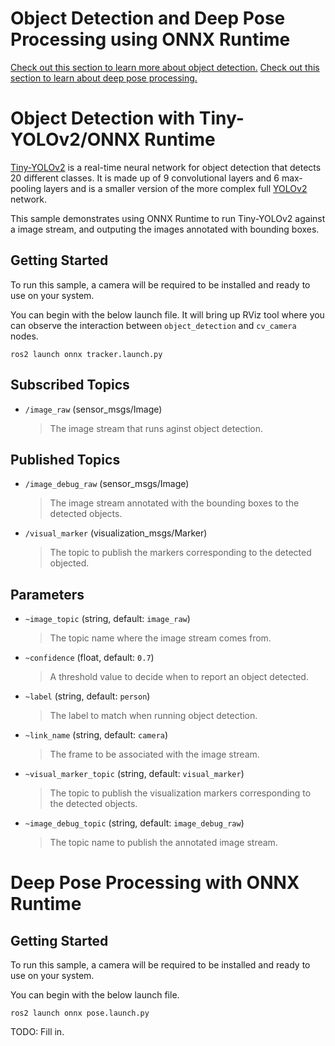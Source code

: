 # Object Detection and Deep Pose Processing using ONNX Runtime
[Check out this section to learn more about object detection.](#object-detection-with-tiny\-YOLOv2/ONNX-Runtime) 
[Check out this section to learn about deep pose processing.](#deep-pose-processing-with-oNNX-runtime)

# Object Detection with Tiny-YOLOv2/ONNX Runtime

[Tiny-YOLOv2](https://github.com/onnx/models/tree/master/vision/object_detection_segmentation/tiny-yolov2) is a real-time neural network for object detection that detects 20 different classes. It is made up of 9 convolutional layers and 6 max-pooling layers and is a smaller version of the more complex full [YOLOv2](https://pjreddie.com/darknet/yolov2/) network.

This sample demonstrates using ONNX Runtime to run Tiny-YOLOv2 against a image stream, and outputing the images annotated with bounding boxes.

## Getting Started

To run this sample, a camera will be required to be installed and ready to use on your system.

You can begin with the below launch file. It will bring up RViz tool where you can observe the interaction between `object_detection` and `cv_camera` nodes.

```Batchfile
ros2 launch onnx tracker.launch.py
```

## Subscribed Topics

  * `/image_raw` (sensor_msgs/Image)
    > The image stream that runs aginst object detection.

## Published Topics

  * `/image_debug_raw` (sensor_msgs/Image)
    > The image stream annotated with the bounding boxes to the detected objects.

  * `/visual_marker` (visualization_msgs/Marker)
    > The topic to publish the markers corresponding to the detected objected.

## Parameters

  * `~image_topic` (string, default: `image_raw`)
    > The topic name where the image stream comes from.

  * `~confidence` (float, default: `0.7`)
    > A threshold value to decide when to report an object detected.

  * `~label` (string, default: `person`)
    > The label to match when running object detection. 

  * `~link_name` (string, default: `camera`)
    > The frame to be associated with the image stream. 

  * `~visual_marker_topic` (string, default: `visual_marker`)
    > The topic to publish the visualization markers corresponding to the detected objects.

  * `~image_debug_topic` (string, default: `image_debug_raw`)
    > The topic name to publish the annotated image stream.

# Deep Pose Processing with ONNX Runtime

## Getting Started

To run this sample, a camera will be required to be installed and ready to use on your system.

You can begin with the below launch file.

```Batchfile
ros2 launch onnx pose.launch.py
```
TODO: Fill in.

